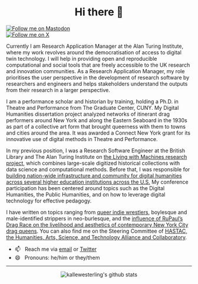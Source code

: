 <h1 align="center"> Hi there 👋 </h1>

<a href="https://mastodon.online/@kallewesterling" rel="me"><img src="https://img.shields.io/mastodon/follow/109246728246742706?domain=https%3A%2F%2Fmastodon.online&label=Follow%20me%20on%20Mastodon&style=social" alt="Follow me on Mastodon" /></a>  
[![Follow me on X](https://img.shields.io/twitter/follow/kallewesterling?label=Follow%20me%20on%20Twitter&style=social)](https://www.twitter.com/kallewesterling)  

Currently I am Research Application Manager at the Alan Turing Institute, where my work revolves around the democratisation of access to digital twin technology. I will help in providing open and reproducible computational and social tools that are freely accessible to the UK research and innovation communities. As a Research Application Manager, my role prioritises the user perspective in the development of research software by researchers and engineers and helps stakeholders understand the outputs from their research in a larger perspective. 

I am a performance scholar and historian by training, holding a Ph.D. in Theatre and Performance from The Graduate Center, CUNY. My Digital Humanities dissertation project analyzed networks of itinerant drag performers around New York and along the Eastern Seaboard in the 1930s as part of a collective art form that brought queerness with them to towns and cities around the area. It was awarded a Connect New York grant for its innovative use of digital methods in Theatre and Performance.

In my previous position, I was a Research Software Engineer at the British Library and The Alan Turing Institute on [the Living with Machines research project](https://github.com/living-with-machines), which combines large-scale digitized historical collections with data science and computational methods. Before that, I was responsible for [building nation-wide infrastructure and community for digital humanities across several higher education institutions across the U.S.](https://www.dhinstitutes.org) My conference participation has been centered around topics such as the Digital Humanities, the Public Humanities, and on how to leverage digital technology for effective pedagogy.

I have written on topics ranging from [queer indie wrestlers](https://dx.doi.org/10.4324/9780367810016-13), boylesque and male-identified strippers in neo-burlesque, and the [influence of RuPaul’s Drag Race on the livelihood and aesthetics of contemporary New York City drag queens](https://dx.doi.org/10.5040/9781350082977.ch-003). You can also find me on the Steering Committee of [HASTAC, the Humanities, Arts, Science, and Technology Alliance and Collaboratory](https://www.hastac.org).

<!--
- 🌱 &nbsp;&nbsp;I’m currently [learning what it means to be a Research Software Engineer](https://alan-turing-institute.github.io/rse-course/html/index.html)
-->
- 📫 &nbsp;&nbsp;Reach me via [email](mailto:kalle.westerling@gmail.com) or [Twitter](https://www.twitter.com/kallewesterling)
- 😄 &nbsp;&nbsp;Pronouns: he/him or they/them
<!--
- 👯  I’m looking to collaborate on ...
- 🤔  I’m looking for help with ...
- 💬  Ask me about ...
- ⚡  Fun fact: ...
-->

---

<p align='center'><img src="https://github-readme-stats.vercel.app/api?username=kallewesterling&show_icons=true&theme=dracula" alt="kallewesterling's github stats"></p>
